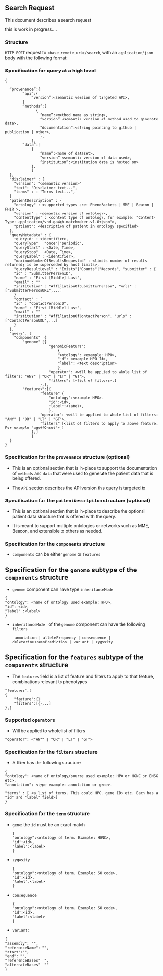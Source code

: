 ## Search Request

This document describes a search request

this is work in progress....

### Structure

`HTTP POST` request to `<base_remote_url>/search`, with an `application/json` body with the following format:

### Specification for query at a high level

```
{

  “provenance”:{
		“api”:{
			“version”:<semantic version of targeted API>,
		}	
		“methods”:[
			  {
				“name”:<method name as string>,
				“version”:<semantic version of method used to generate data>,
				“documentation”:<string pointing to github | publication | other>,
			    },
			],
		“data”:[
			{
				“name”:<name of dataset>,
				“version”:<semantic version of data used>,
				“institution”:<institution data is hosted on>	
			},
			]
  },
  "disclaimer" : {
  	"version": "<semantic version>"
  	"text": "Disclaimer text...",
  	"terms" : : "Terms text...",
  }
  "patientDescription" : {
	"ontology" : <supported types are: PhenoPackets | MME | Beacon | FHIR >,
	"version" : <semantic version of ontology>,
	"contentType" : <content type of ontology, for example: "Content-Type: application/vnd.ga4gh.matchmaker.v1.0+json">, 
	"patient": <description of patient in ontology specified>
  },
  "queryMetadata" : {
	"queryId" : <identifier>,
	"queryType" : "once"|"periodic",
	"queryStart" : <Date, Time>,
	"queryStop" : <Date, Time>,
	"queryLabel" : <identifier>,
	"maximumNumberOfResultsRequested" : <limits number of results returned; is be superseded by host limits>,
	"queryResultLevel" : "Exists"|"Counts"|"Records", "submitter" : {
	"id" : "SubmitterPersonID",
	"name" : "First [Middle] Last",
	"email" : "",
	"institution" : "AffiliationOfSubmitterPerson", "urls" : ["SubmitterPersonURL",...]
	}
	"contact" : {
	"id" : "ContactPersonID",
	"name" : "First [Middle] Last",
	"email" : "",
	"institution" : "AffiliationOfContactPerson", "urls" : ["ContactPersonURL",...]
	}
  },
  "query": {
    "components": { 
		"genome":[{
					"genomicFeature": 
						{
						"ontology": <example: HPO>,
						"id": <example HPO Id>,
						"label": <text description>
						},
					"operator": <will be applied to whole list of filters: "ANY" | "OR" | "LT" | "GT">,
					"filters": [<list of filters>,]
				},],
		"features":[{
				"feature":{ 	
					"ontology":<example HPO>,
					"id":<id>,
					"label":<label>,
					},
				"operator": <will be applied to whole list of filters: "ANY" | "OR" | "LT" | "GT">,
				"filters":[<list of filters to apply to above feature. For example "ageOfOnset">,]
			},]
    		}
  }
}
```

### Specification for the `provenance` structure (optional)

* This is an optional section that is in-place to support the documentation of `methods` and `data` that were used to generate the patient data that is being offered.

* The `API` section describes the API version this query is targeted to

### Specification for the `patientDescription` structure  (optional)

* This is an optional section that is in-place to describe the optional patient data structure that is offered with the query.

* It is meant to support multiple ontologies or networks such as MME, Beacon, and extensible to others as needed.


### Specification for the `components` structure

* `components` can be either `genome` or `features`

## Specification for the `genome` subtype of the `components` structure

* `genome` component can have type 
	`inheritanceMode `
 
 ```
{
"ontology": <name of ontology used example: HPO>,
"id": <id>,
"label" :<label>
}
```


* `inheritanceMode ` of the `genome` component can have the following `filters`

	` annotation | alleleFrequency | consequence | deleteriousnessPrediction | variant | zygosity`
	

## Specification for the `features` subtype of the `components` structure

* The `features` field is a list of feature and filters to apply to that feature, combinations relevant to phenotypes
```
"features":[
{
	"feature":{},
	"filters":[{},..]
},]
```

### Supported `operators`

* Will be applied to whole list of filters

```
"operator": <"ANY" | "OR" | "LT" | "GT">
```


### Specification for the `filters` structure

 * A filter has the following structure
 
 ```
{
"ontology": <name of ontology/source used example: HPO or HGNC or ENSG etc>,
"annotation": <type example: annotation or gene>,

"terms" : [ <a list of terms. This could HPO, gene IDs etc. Each has a "id" and "label" field>]
}
 ```

### Specification for the `term` structure

* `gene`: the `id` must be an exact match
	```
	{
	"ontology":<ontology of term. Example: HGNC>,
	"id":<id>,
	"label":<label>
	}
	```
* `zygosity`
	```
	{
	"ontology":<ontology of term. Example: SO code>,
	"id":<id>,
	"label":<label>
	}
	```
* `consequence`
	```
	{
	"ontology":<ontology of term. Example: SO code>,
	"id":<id>,
	"label":<label>
	}
	```
* `variant`: 
```
{
"assembly": "",
"referenceName": "",
"start":"",
"end": "",
"referenceBases": ",
"alternateBases": ""
}
```
	

